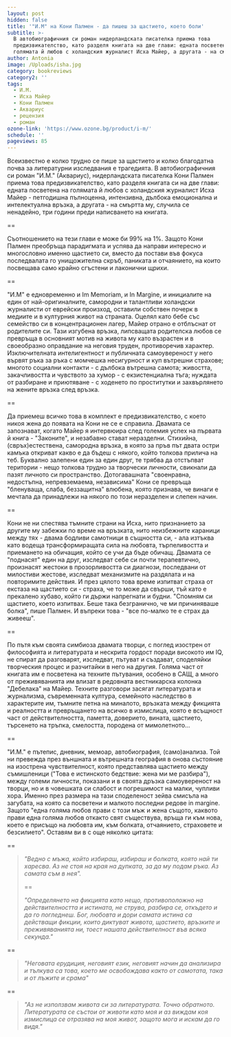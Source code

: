```yaml
---
layout: post
hidden: false
title: '"И.М" на Кони Палмен - да пишеш за щастието, което боли'
subtitle: >-
  В автобиографичния си роман нидерландската писателка приема това
  предизвикателство, като разделя книгата на две глави: едната посветена на
  голямата й любов с холандския журналист Исха Майер, а другата - на смъртта му
author: Antonia
image: /Uploads/isha.jpg
category: bookreviews
category2: ''
tags:
  - И.М.
  - Исха Майер
  - Кони Палмен
  - Аквариус
  - рецензия
  - роман
ozone-link: 'https://www.ozone.bg/product/i-m/'
schedule: ''
pageviews: 85
---
```

Всеизвестно е колко трудно се пише за щастието и колко благодатна почва за литературни изследвания е трагедията. В автобиографичния си роман "И.М." (Аквариус), нидерландската писателка Кони Палмен приема това предизвикателство, като разделя книгата си на две глави: едната посветена на голямата й любов с холандския журналист Исха Майер - петгодишна пълноценна, интензивна, дълбока емоционална и интелектуална връзка, а другата - на смъртта му, случила се ненадейно, три години преди написването на книгата.

\==

Съотношението на тези глави е може би 99% на 1%. Защото Кони Палмен преобръща парадигмата и успява да направи интересно и многословно именно щастието си, вместо да постави във фокуса последвалата го унищожителна скръб, паниката и отчаянието, на които посвещава само крайно сгъстени и лаконични щрихи.

\==

"И.М" е едновременно и Im Memoriam, и In Margine, и инициалите на един от най-оригиналните, самородни и талантливи холандски журналисти от еврейски произход, оставили собствен почерк в медиите и в културния живот на страната. Оцелял като бебе със семейство си в концентрационен лагер, Майер отрано е отблъснат от родителите си. Тази изгубена връзка, липсващата родителска любов се превръща в основният мотив на живота му като възрастен и в своеобразно оправдание на неговия труден, противоречив характер. Изключителната интелигентност и публичната самоувереност у него вървят ръка за ръка с момчешка несигурност и куп вътрешни страхове; многото социални контакти - с дълбока вътрешна самота; живостта, закачливостта и чувството за хумор - с екзистенциална тъга; нуждата от разбиране и приютяване - с ходенето по проститутки и захвърлянето на жените връзка след връзка.

\==

Да приемеш всичко това в комплект е предизвикателство, с което никоя жена до появата на Кони не се е справила. Двамата се запознават, когато Майер я интервюира след големия успех на първата й книга - "Законите", и незабавно стават неразделни. Стихийна, (свръх)естествена, самородна връзка, в която за пръв път двата остри камъка откриват какво е да бъдеш с някого, който толкова прилича на теб. Буквално залепени един за един друг, те трябва да отстъпват територии - нещо толкова трудно за творчески личности, свикнали да пазят личното си пространство. Дотогавашната "своенравна, недостъпна, непревземаема, независима" Кони се превръща "бленуваща, слаба, беззащитна" влюбена, която признава, че винаги е мечтала да принадлежи на някого по този неразделен и слепен начин.

\==

Кони не ни спестява тъмните страни на Исха, нито признанието за другите му забежки по време на връзката, нито неизбежните караници между тях - двама бодливи самотници в същността си, - ала изтъква като водеща трансформиращата сила на любовта, търпеливостта и приемането на обичащия, който се учи да бъде обичащ. Двамата се "поднасят" един на друг, изследват себе си почти терапевтично, произнасят жестоки в прозорливостта си диагнози, последвани от милостиви жестове, изследват механизмите на раздялата и на повторимите действия. И през цялото това време изпитват страха от екстаза на щастието си - страха, че то може да свърши, тъй като е прекалено хубаво, който ги държи напрегнати и будни. "Спомням си щастието, което изпитвах. Беше така безгранично, че ми причиняваше болка", пише Палмен. И въпреки това - "все по-малко те е страх да живееш".

\==

По пътя към своята симбиоза двамата творци, с поглед изострен от философията и литературата и нескрита гордост поради високото им IQ, не спират да разговарят, изследват, пътуват и създават, споделяйки творческия процес и разчитайки в него на другия. Голяма част от книгата им е посветена на техните пътувания, особено в САЩ, а много от преживяванията им влизат в редовната вестникарска колонка "Дебелака" на Майер. Техните разговори засягат литературата и журнализма, съвременната култура, семейното наследство в характерите им, тъмните петна на миналото, връзката между фикцията и реалността и превръщането на всичко в измислица, която е всъщност част от действителността, паметта, доверието, вината, щастието, търсенето на тръпка, смелостта, породена от мимолетното...

\==

"И.М." е пътепис, дневник, мемоар, автобиография, (само)анализа. Той ни превежда през външната и вътрешната география в онова състояние на изострена чувствителност, която представлява щастието между съмишленици ("Това е истинското бедствие: жена ми ме разбира"), между големи личности, показани и в своята дръзка самоувереност на творци, но и в човешката си слабост и погрешимост на малки, чупливи хора. Именно през размера на тази споделеност зейва смисъла на загубата, на която са посветени и малкото последни редове in margine. Защото "една голяма любов прави с този мъж и жена същото, каквото прави една голяма любов откакто свят съществува, връща ги към нова, което е присъщо на любовта им, към болката, отчаянието, страховете и безсилието". Оставям ви в с още няколко цитата:

\==

> *"Ведно с мъжа, който избираш, избираш и болката, която най ти харесва. Аз не стоя на края на дупката, за да му подам ръка. Аз самата съм в нея".*
>
> \==
>
> *"Определянето на фикцията като нещо, противоположно на действителността и истината, не струва, разбира се, откъдето и да го погледнеш. Бог, любовта и дори самата истина са действащи фикции, които диктуват живота, щастието, връзките и преживяванията ни, тоест нашата действителност във всяка секунда."*

\==

> *"Неговата ерудиция, неговият език, неговият начин да анализира и тълкува са това, което ме освобождава както от самотата, така и от лъжите и срама"*

\==

> *"Аз не използвам живота си за литературата. Точно обратното. Литературата се състои от животи като моя и аз виждам коя измислица се отразява на моя живот, защото мога и искам да го видя."*